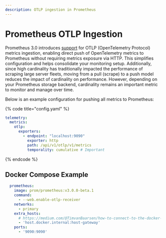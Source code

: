 ```yaml
---
description: OTLP ingestion in Prometheus
---
```


# Prometheus OTLP Ingestion

Prometheus 3.0 introduces [support](https://www.prometheus.io/docs/guides/opentelemetry/) for OTLP (OpenTelemetry Protocol) metrics ingestion, enabling direct push of OpenTelemetry metrics to Prometheus without requiring metrics exposure via HTTP. This simplifies configuration and helps consolidate your monitoring setup. Additionally, since high cardinality has traditionally impacted the performance of scraping large server fleets, moving from a pull (scrape) to a push model reduces the impact of cardinality on performance. However, depending on your Prometheus storage backend, cardinality remains an important metric to monitor and manage over time.

Below is an example configuration for pushing all metrics to Prometheus:

{% code title="config.yaml" %}
```yaml
telemetry:
  metrics:
    otlp:
      exporters:
        - endpoint: "localhost:9090"
          exporter: http
          path: /api/v1/otlp/v1/metrics
          temporality: cumulative # Important
```
{% endcode %}

## Docker Compose Example

```yaml
  prometheus:
    image: prom/prometheus:v3.0.0-beta.1
    command:
      - --web.enable-otlp-receiver
    networks:
      - primary
    extra_hosts:
      # https://medium.com/@TimvanBaarsen/how-to-connect-to-the-docker-host-from-inside-a-docker-container-112b4c71bc66
      - 'host.docker.internal:host-gateway'
    ports:
      - '9090:9090'
```
